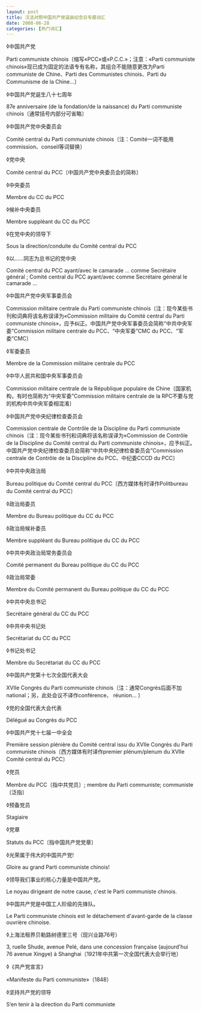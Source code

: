 ```yaml
---
layout: post
title: 汉法对照中国共产党诞辰纪念日专题词汇
date: 2008-06-28
categories: [热门词汇]  
---
```


◊中国共产党

Parti communiste chinois〔缩写«PCC»或«P.C.C.»；注意：«Parti communiste chinois»现已成为固定的法语专有名称，其组合不能随意更改为Parti communiste de Chine、Parti des Communistes chinois、Parti du Communisme de la Chine...〕

◊中国共产党诞生八十七周年

87e anniversaire (de la fondation/de la naissance) du Parti communiste chinois〔通常括号内部分可省略〕

◊中国共产党中央委员会

Comité central du Parti communiste chinois〔注：Comité一词不能用commission、conseil等词替换〕

◊党中央

Comité central du PCC〔中国共产党中央委员会的简称〕

◊中央委员

Membre du CC du PCC

◊候补中央委员

Membre suppléant du CC du PCC

◊在党中央的领导下

Sous la direction/conduite du Comité central du PCC

◊以……同志为总书记的党中央

Comité central du PCC ayant/avec le camarade … comme Secrétaire général ; Comité central du PCC ayant/avec comme Secrétaire général le camarade …

◊中国共产党中央军事委员会

Commission militaire centrale du Parti communiste chinois〔注：现今某些书刊和词典将该名称误译为«Commission militaire du Comité central du Parti communiste chinois»，应予纠正。中国共产党中央军事委员会简称“中共中央军委”Commission militaire centrale du PCC、“中央军委”CMC du PCC、“军委”CMC〕

◊军委委员

Membre de la Commission militaire centrale du PCC

◊中华人民共和国中央军事委员会

Commission militaire centrale de la République populaire de Chine〔国家机构，有时也简称为“中央军委”Commission militaire centrale de la RPC不要与党的机构中共中央军委相混淆〕

◊中国共产党中央纪律检查委员会

Commission centrale de Contrôle de la Discipline du Parti communiste chinois〔注：现今某些书刊和词典将该名称误译为«Commission de Contrôle de la Discipline du Comité central du Parti communiste chinois»，应予纠正。中国共产党中央纪律检查委员会简称“中共中央纪律检查委员会”Commission centrale de Contrôle de la Discipline du PCC、中纪委CCCD du PCC〕





◊中共中央政治局



Bureau politique du Comité central du PCC〔西方媒体有时译作Politbureau du Comité central du PCC〕

◊政治局委员

Membre du Bureau politique du CC du PCC

◊政治局候补委员

Membre suppléant du Bureau politique du CC du PCC

◊中共中央政治局常务委员会

Comité permanent du Bureau politique du CC du PCC

◊政治局常委

Membre du Comité permanent du Bureau politique du CC du PCC

◊中共中央总书记

Secrétaire général du CC du PCC

◊中共中央书记处

Secrétariat du CC du PCC

◊书记处书记

Membre du Secrétariat du CC du PCC

◊中国共产党第十七次全国代表大会

XVIIe Congrès du Parti communiste chinois〔注：通常Congrès后面不加national；另，此处会议不译作conférence、 réunion... 〕

◊党的全国代表大会代表

Délégué au Congrès du PCC

◊中国共产党十七届一中全会

Première session plénière du Comité central issu du XVIIe Congrès du Parti communiste chinois〔西方媒体有时译作premier plénum/plenum du XVIIe Comité central du PCC〕

◊党员

Membre du PCC〔指中共党员〕; membre du Parti communiste; communiste〔泛指〕

◊预备党员

Stagiaire

◊党章

Statuts du PCC〔指中国共产党党章〕

◊光荣属于伟大的中国共产党!

Gloire au grand Parti communiste chinois!

◊领导我们事业的核心力量是中国共产党。

Le noyau dirigeant de notre cause, c'est le Parti communiste chinois.

◊中国共产党是中国工人阶级的先锋队。

Le Parti communiste chinois est le détachement d'avant-garde de la classe ouvrière chinoise.

◊上海法租界贝勒路树德里三号（现兴业路76号）

3, ruelle Shude, avenue Pelé, dans une concession française (aujourd'hui 76 avenue Xingye) à Shanghai〔1921年中共第一次全国代表大会举行地〕

◊《共产党宣言》

«Manifeste du Parti communiste»（1848）

◊坚持共产党的领导

S’en tenir à la direction du Parti communiste
